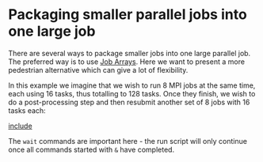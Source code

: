 # Packaging smaller parallel jobs into one large job

There are several ways to package smaller jobs into one large parallel job. The preferred way is to use [Job Arrays](jobarrays.md). Here we want to present a more pedestrian alternative which can give a lot of flexibility.

In this example we imagine that we wish to run 8 MPI jobs at the same time, each using 16 tasks, thus totalling to 128 tasks. Once they finish, we wish to do a post-processing step and then resubmit another set of 8 jobs with 16 tasks each:

[include](files/slurm-smaller-jobs.sh)

The `wait` commands are important here - the run script will only continue once all commands started with `&` have completed.

